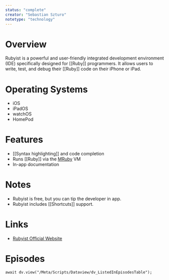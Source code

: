```yaml
---
status: "complete"
creator: "Sebastian Szturo"
notetype: "technology"
---
```

# Overview
Rubyist is a powerful and user-friendly integrated development environment (IDE) specifically designed for [[Ruby]] programmers. It allows users to write, test, and debug their [[Ruby]] code on their iPhone or iPad.

# Operating Systems
- iOS
- iPadOS
- watchOS
- HomePod

# Features
- [[Syntax highlighting]] and code completion
- Runs [[Ruby]] via the [MRuby](https://mruby.org) VM
- In-app documentation

# Notes
- Rubyist is free, but you can tip the developer in app.
- Rubyist includes [[Shortcuts]] support.

# Links
- [Rubyist Official Website](https://rubyist.app)

# Episodes
```dataviewjs
await dv.view("/Meta/Scripts/Dataview/dv_ListedInEpisodesTable");
```

